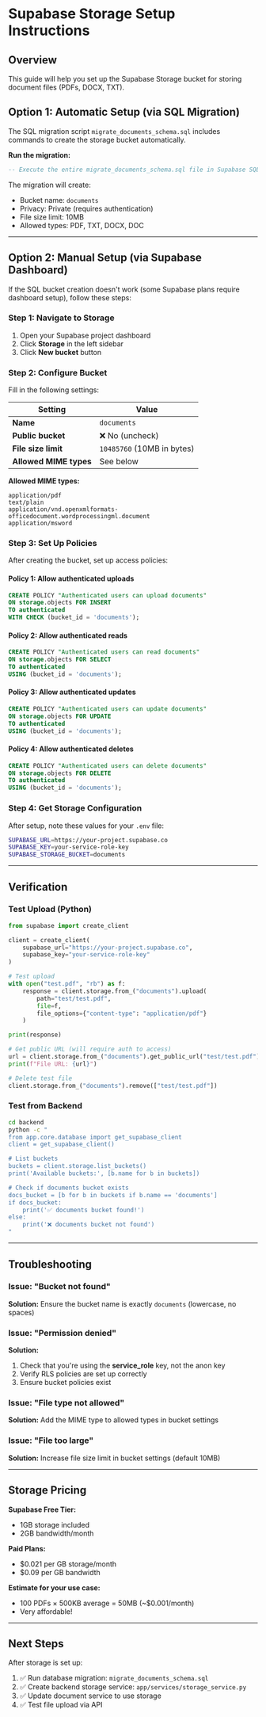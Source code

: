 # Supabase Storage Setup Instructions

## Overview
This guide will help you set up the Supabase Storage bucket for storing document files (PDFs, DOCX, TXT).

## Option 1: Automatic Setup (via SQL Migration)

The SQL migration script `migrate_documents_schema.sql` includes commands to create the storage bucket automatically.

**Run the migration:**
```sql
-- Execute the entire migrate_documents_schema.sql file in Supabase SQL Editor
```

The migration will create:
- Bucket name: `documents`
- Privacy: Private (requires authentication)
- File size limit: 10MB
- Allowed types: PDF, TXT, DOCX, DOC

---

## Option 2: Manual Setup (via Supabase Dashboard)

If the SQL bucket creation doesn't work (some Supabase plans require dashboard setup), follow these steps:

### Step 1: Navigate to Storage
1. Open your Supabase project dashboard
2. Click **Storage** in the left sidebar
3. Click **New bucket** button

### Step 2: Configure Bucket
Fill in the following settings:

| Setting | Value |
|---------|-------|
| **Name** | `documents` |
| **Public bucket** | ❌ No (uncheck) |
| **File size limit** | `10485760` (10MB in bytes) |
| **Allowed MIME types** | See below |

**Allowed MIME types:**
```
application/pdf
text/plain
application/vnd.openxmlformats-officedocument.wordprocessingml.document
application/msword
```

### Step 3: Set Up Policies

After creating the bucket, set up access policies:

#### Policy 1: Allow authenticated uploads
```sql
CREATE POLICY "Authenticated users can upload documents"
ON storage.objects FOR INSERT
TO authenticated
WITH CHECK (bucket_id = 'documents');
```

#### Policy 2: Allow authenticated reads
```sql
CREATE POLICY "Authenticated users can read documents"
ON storage.objects FOR SELECT
TO authenticated
USING (bucket_id = 'documents');
```

#### Policy 3: Allow authenticated updates
```sql
CREATE POLICY "Authenticated users can update documents"
ON storage.objects FOR UPDATE
TO authenticated
USING (bucket_id = 'documents');
```

#### Policy 4: Allow authenticated deletes
```sql
CREATE POLICY "Authenticated users can delete documents"
ON storage.objects FOR DELETE
TO authenticated
USING (bucket_id = 'documents');
```

### Step 4: Get Storage Configuration

After setup, note these values for your `.env` file:

```bash
SUPABASE_URL=https://your-project.supabase.co
SUPABASE_KEY=your-service-role-key
SUPABASE_STORAGE_BUCKET=documents
```

---

## Verification

### Test Upload (Python)
```python
from supabase import create_client

client = create_client(
    supabase_url="https://your-project.supabase.co",
    supabase_key="your-service-role-key"
)

# Test upload
with open("test.pdf", "rb") as f:
    response = client.storage.from_("documents").upload(
        path="test/test.pdf",
        file=f,
        file_options={"content-type": "application/pdf"}
    )

print(response)

# Get public URL (will require auth to access)
url = client.storage.from_("documents").get_public_url("test/test.pdf")
print(f"File URL: {url}")

# Delete test file
client.storage.from_("documents").remove(["test/test.pdf"])
```

### Test from Backend
```bash
cd backend
python -c "
from app.core.database import get_supabase_client
client = get_supabase_client()

# List buckets
buckets = client.storage.list_buckets()
print('Available buckets:', [b.name for b in buckets])

# Check if documents bucket exists
docs_bucket = [b for b in buckets if b.name == 'documents']
if docs_bucket:
    print('✅ documents bucket found!')
else:
    print('❌ documents bucket not found')
"
```

---

## Troubleshooting

### Issue: "Bucket not found"
**Solution:** Ensure the bucket name is exactly `documents` (lowercase, no spaces)

### Issue: "Permission denied"
**Solution:**
1. Check that you're using the **service_role** key, not the anon key
2. Verify RLS policies are set up correctly
3. Ensure bucket policies exist

### Issue: "File type not allowed"
**Solution:** Add the MIME type to allowed types in bucket settings

### Issue: "File too large"
**Solution:** Increase file size limit in bucket settings (default 10MB)

---

## Storage Pricing

**Supabase Free Tier:**
- 1GB storage included
- 2GB bandwidth/month

**Paid Plans:**
- $0.021 per GB storage/month
- $0.09 per GB bandwidth

**Estimate for your use case:**
- 100 PDFs × 500KB average = 50MB (~$0.001/month)
- Very affordable!

---

## Next Steps

After storage is set up:
1. ✅ Run database migration: `migrate_documents_schema.sql`
2. ✅ Create backend storage service: `app/services/storage_service.py`
3. ✅ Update document service to use storage
4. ✅ Test file upload via API
